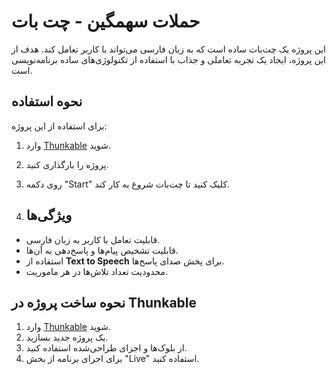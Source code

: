 # حملات سهمگین - چت بات
این پروژه یک چت‌بات ساده است که به زبان فارسی می‌تواند با کاربر تعامل کند. هدف از این پروژه، ایجاد یک تجربه تعاملی و جذاب با استفاده از تکنولوژی‌های ساده برنامه‌نویسی است.

## نحوه استفاده
برای استفاده از این پروژه:
1. وارد [Thunkable](https://x.thunkable.com/) شوید.
2. پروژه را بارگذاری کنید.
3. روی دکمه "Start" کلیک کنید تا چت‌بات شروع به کار کند.

4. ## ویژگی‌ها
- قابلیت تعامل با کاربر به زبان فارسی.
- قابلیت تشخیص پیام‌ها و پاسخ‌دهی به آن‌ها.
- استفاده از **Text to Speech** برای پخش صدای پاسخ‌ها.
- محدودیت تعداد تلاش‌ها در هر ماموریت.



## نحوه ساخت پروژه در Thunkable
1. وارد [Thunkable](https://x.thunkable.com/) شوید.
2. یک پروژه جدید بسازید.
3. از بلوک‌ها و اجزای طراحی‌شده استفاده کنید.
4. برای اجرای برنامه از بخش "Live" استفاده کنید.
